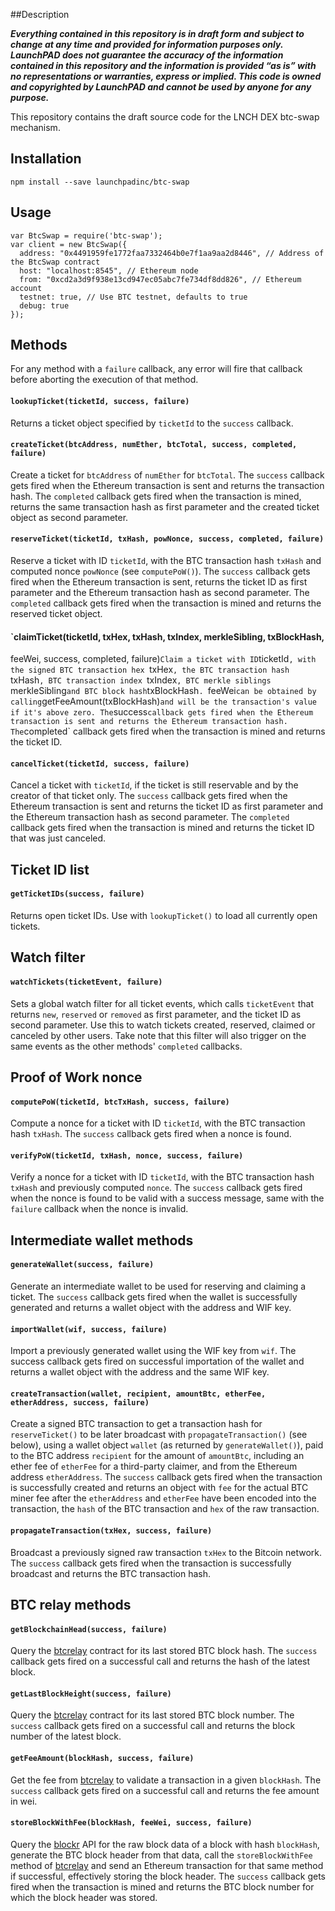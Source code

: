 ##Description

***Everything contained in this repository is in draft form and subject to change at any time and provided for information purposes only.  LaunchPAD does not guarantee the accuracy of the information contained in this repository and the information is provided “as is” with no representations or warranties, express or implied. This code is owned and copyrighted by LaunchPAD and cannot be used by anyone for any purpose.***

This repository contains the draft source code for the LNCH DEX btc-swap mechanism.

## Installation
```
npm install --save launchpadinc/btc-swap
```

## Usage
```
var BtcSwap = require('btc-swap');
var client = new BtcSwap({
  address: "0x4491959fe1772faa7332464b0e7f1aa9aa2d8446", // Address of the BtcSwap contract
  host: "localhost:8545", // Ethereum node
  from: "0xcd2a3d9f938e13cd947ec05abc7fe734df8dd826", // Ethereum account
  testnet: true, // Use BTC testnet, defaults to true
  debug: true
});
```

## Methods
For any method with a `failure` callback, any error will fire that callback
before aborting the execution of that method.

#### `lookupTicket(ticketId, success, failure)`
Returns a ticket object specified by `ticketId` to the `success` callback.

#### `createTicket(btcAddress, numEther, btcTotal, success, completed, failure)`
Create a ticket for `btcAddress` of `numEther` for `btcTotal`. The `success`
callback gets fired when the Ethereum transaction is sent and returns the
transaction hash. The `completed` callback gets fired when the transaction
is mined, returns the same transaction hash as first parameter and the created
ticket object as second parameter.

#### `reserveTicket(ticketId, txHash, powNonce, success, completed, failure)`
Reserve a ticket with ID `ticketId`, with the BTC transaction hash `txHash`
and computed nonce `powNonce` (see `computePoW()`). The `success` callback
gets fired when the Ethereum transaction is sent, returns the ticket ID as
first parameter and the Ethereum transaction hash as second parameter. The
`completed` callback gets fired when the transaction is mined and returns the
reserved ticket object.

#### `claimTicket(ticketId, txHex, txHash, txIndex, merkleSibling, txBlockHash,
  feeWei, success, completed, failure)`
Claim a ticket with ID `ticketId`, with the signed BTC transaction hex `txHex`,
the BTC transaction hash `txHash`, BTC transaction index `txIndex`, BTC merkle
siblings `merkleSibling` and BTC block hash `txBlockHash`. `feeWei` can be
obtained by calling `getFeeAmount(txBlockHash)` and will be the transaction's
value if it's above zero. The `success` callback gets fired when the Ethereum
transaction is sent and returns the Ethereum transaction hash. The `completed`
callback gets fired when the transaction is mined and returns the ticket ID.

#### `cancelTicket(ticketId, success, failure)`
Cancel a ticket with `ticketId`, if the ticket is still reservable and by
the creator of that ticket only. The `success` callback gets fired when the
Ethereum transaction is sent and returns the ticket ID as first parameter and
the Ethereum transaction hash as second parameter. The `completed` callback gets
fired when the transaction is mined and returns the ticket ID that was just
canceled.

## Ticket ID list
#### `getTicketIDs(success, failure)`
Returns open ticket IDs. Use with `lookupTicket()` to load all currently open
tickets.

## Watch filter
#### `watchTickets(ticketEvent, failure)`
Sets a global watch filter for all ticket events, which calls `ticketEvent` that
returns `new`, `reserved` or `removed` as first parameter, and the ticket ID
as second parameter. Use this to watch tickets created, reserved, claimed or
canceled by other users. Take note that this filter will also trigger on the
same events as the other methods' `completed` callbacks.

## Proof of Work nonce
#### `computePoW(ticketId, btcTxHash, success, failure)`
Compute a nonce for a ticket with ID `ticketId`, with the BTC transaction hash
`txHash`. The `success` callback gets fired when a nonce is found.

#### `verifyPoW(ticketId, txHash, nonce, success, failure)`
Verify a nonce for a ticket with ID `ticketId`, with the BTC transaction hash
`txHash` and previously computed `nonce`. The `success` callback gets fired
when the nonce is found to be valid with a success message, same with the
`failure` callback when the nonce is invalid.

## Intermediate wallet methods
#### `generateWallet(success, failure)`
Generate an intermediate wallet to be used for reserving and claiming a ticket.
The `success` callback gets fired when the wallet is successfully generated and
returns a wallet object with the address and WIF key.

#### `importWallet(wif, success, failure)`
Import a previously generated wallet using the WIF key from `wif`. The success
callback gets fired on successful importation of the wallet and returns a
wallet object with the address and the same WIF key.

#### `createTransaction(wallet, recipient, amountBtc, etherFee, etherAddress, success, failure)`
Create a signed BTC transaction to get a transaction hash for `reserveTicket()`
to be later broadcast with `propagateTransaction()` (see below), using a
wallet object `wallet` (as returned by `generateWallet()`), paid to the BTC
address `recipient` for the amount of `amountBtc`, including an ether fee of
`etherFee` for a third-party claimer, and from the Ethereum address
`etherAddress`. The `success` callback gets fired when the transaction is
successfully created and returns an object with `fee` for the actual BTC miner
fee after the `etherAddress` and `etherFee` have been encoded into the
transaction, the `hash` of the BTC transaction and `hex` of the raw transaction.

#### `propagateTransaction(txHex, success, failure)`
Broadcast a previously signed raw transaction `txHex` to the Bitcoin network.
The `success` callback gets fired when the transaction is successfully broadcast
and returns the BTC transaction hash.

## BTC relay methods
#### `getBlockchainHead(success, failure)`
Query the [btcrelay](https://github.com/ethereum/btcrelay) contract for its last
stored BTC block hash. The `success` callback gets fired on a successful call
and returns the hash of the latest block.

#### `getLastBlockHeight(success, failure)`
Query the [btcrelay](https://github.com/ethereum/btcrelay) contract for its last
stored BTC block number. The `success` callback gets fired on a successful call
and returns the block number of the latest block.

#### `getFeeAmount(blockHash, success, failure)`
Get the fee from [btcrelay](https://github.com/ethereum/btcrelay) to validate a
transaction in a given `blockHash`. The `success` callback gets fired on a
successful call and returns the fee amount in wei.

#### `storeBlockWithFee(blockHash, feeWei, success, failure)`
Query the [blockr](https://blockr.io) API for the raw block data of a block
with hash `blockHash`, generate the BTC block header from that data, call the
`storeBlockWithFee` method of [btcrelay](https://github.com/ethereum/btcrelay)
and send an Ethereum transaction for that same method if successful, effectively
storing the block header. The `success` callback gets fired when the transaction
is mined and returns the BTC block number for which the block header was stored.
